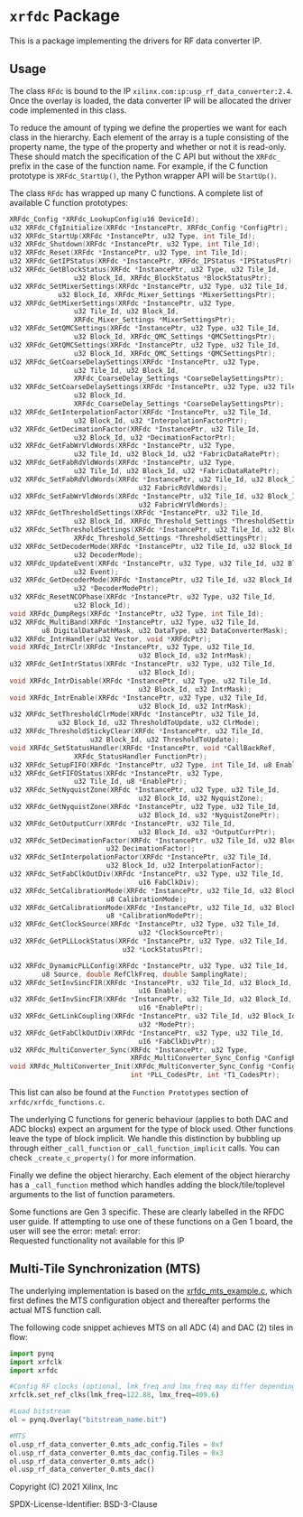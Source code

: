 # `xrfdc` Package

This is a package implementing the drivers for RF data converter IP.

## Usage

The class `RFdc` is bound to the IP `xilinx.com:ip:usp_rf_data_converter:2.4`.
Once the overlay is loaded, the data converter IP will be allocated the driver
code implemented in this class.

To reduce the amount of typing we define the properties we want for each
class in the hierarchy. Each element of the array is a tuple consisting of
the property name, the type of the property and whether or not it is
read-only. These should match the specification of the C API but without the
`XRFdc_` prefix in the case of the function name. For example,
if the C function prototype is `XRFdc_StartUp()`, the Python wrapper API will
be `StartUp()`.

The class `RFdc` has wrapped up many C functions.
A complete list of available C function prototypes:

```c
XRFdc_Config *XRFdc_LookupConfig(u16 DeviceId);
u32 XRFdc_CfgInitialize(XRFdc *InstancePtr, XRFdc_Config *ConfigPtr);
u32 XRFdc_StartUp(XRFdc *InstancePtr, u32 Type, int Tile_Id);
u32 XRFdc_Shutdown(XRFdc *InstancePtr, u32 Type, int Tile_Id);
u32 XRFdc_Reset(XRFdc *InstancePtr, u32 Type, int Tile_Id);
u32 XRFdc_GetIPStatus(XRFdc *InstancePtr, XRFdc_IPStatus *IPStatusPtr);
u32 XRFdc_GetBlockStatus(XRFdc *InstancePtr, u32 Type, u32 Tile_Id,
				u32 Block_Id, XRFdc_BlockStatus *BlockStatusPtr);
u32 XRFdc_SetMixerSettings(XRFdc *InstancePtr, u32 Type, u32 Tile_Id,
			u32 Block_Id, XRFdc_Mixer_Settings *MixerSettingsPtr);
u32 XRFdc_GetMixerSettings(XRFdc *InstancePtr, u32 Type,
				u32 Tile_Id, u32 Block_Id,
				XRFdc_Mixer_Settings *MixerSettingsPtr);
u32 XRFdc_SetQMCSettings(XRFdc *InstancePtr, u32 Type, u32 Tile_Id,
				u32 Block_Id, XRFdc_QMC_Settings *QMCSettingsPtr);
u32 XRFdc_GetQMCSettings(XRFdc *InstancePtr, u32 Type, u32 Tile_Id,
				u32 Block_Id, XRFdc_QMC_Settings *QMCSettingsPtr);
u32 XRFdc_GetCoarseDelaySettings(XRFdc *InstancePtr, u32 Type,
				u32 Tile_Id, u32 Block_Id,
				XRFdc_CoarseDelay_Settings *CoarseDelaySettingsPtr);
u32 XRFdc_SetCoarseDelaySettings(XRFdc *InstancePtr, u32 Type, u32 Tile_Id,
				u32 Block_Id,
				XRFdc_CoarseDelay_Settings *CoarseDelaySettingsPtr);
u32 XRFdc_GetInterpolationFactor(XRFdc *InstancePtr, u32 Tile_Id,
				u32 Block_Id, u32 *InterpolationFactorPtr);
u32 XRFdc_GetDecimationFactor(XRFdc *InstancePtr, u32 Tile_Id,
				u32 Block_Id, u32 *DecimationFactorPtr);
u32 XRFdc_GetFabWrVldWords(XRFdc *InstancePtr, u32 Type,
				u32 Tile_Id, u32 Block_Id, u32 *FabricDataRatePtr);
u32 XRFdc_GetFabRdVldWords(XRFdc *InstancePtr, u32 Type,
				u32 Tile_Id, u32 Block_Id, u32 *FabricDataRatePtr);
u32 XRFdc_SetFabRdVldWords(XRFdc *InstancePtr, u32 Tile_Id, u32 Block_Id,
								u32 FabricRdVldWords);
u32 XRFdc_SetFabWrVldWords(XRFdc *InstancePtr, u32 Tile_Id, u32 Block_Id,
								u32 FabricWrVldWords);
u32 XRFdc_GetThresholdSettings(XRFdc *InstancePtr, u32 Tile_Id,
				u32 Block_Id, XRFdc_Threshold_Settings *ThresholdSettingsPtr);
u32 XRFdc_SetThresholdSettings(XRFdc *InstancePtr, u32 Tile_Id, u32 Block_Id,
				XRFdc_Threshold_Settings *ThresholdSettingsPtr);
u32 XRFdc_SetDecoderMode(XRFdc *InstancePtr, u32 Tile_Id, u32 Block_Id,
				u32 DecoderMode);
u32 XRFdc_UpdateEvent(XRFdc *InstancePtr, u32 Type, u32 Tile_Id, u32 Block_Id,
				u32 Event);
u32 XRFdc_GetDecoderMode(XRFdc *InstancePtr, u32 Tile_Id, u32 Block_Id,
				u32 *DecoderModePtr);
u32 XRFdc_ResetNCOPhase(XRFdc *InstancePtr, u32 Type, u32 Tile_Id,
				u32 Block_Id);
void XRFdc_DumpRegs(XRFdc *InstancePtr, u32 Type, int Tile_Id);
u32 XRFdc_MultiBand(XRFdc *InstancePtr, u32 Type, u32 Tile_Id,
		u8 DigitalDataPathMask, u32 DataType, u32 DataConverterMask);
u32 XRFdc_IntrHandler(u32 Vector, void *XRFdcPtr);
void XRFdc_IntrClr(XRFdc *InstancePtr, u32 Type, u32 Tile_Id,
								u32 Block_Id, u32 IntrMask);
u32 XRFdc_GetIntrStatus(XRFdc *InstancePtr, u32 Type, u32 Tile_Id,
								u32 Block_Id);
void XRFdc_IntrDisable(XRFdc *InstancePtr, u32 Type, u32 Tile_Id,
								u32 Block_Id, u32 IntrMask);
void XRFdc_IntrEnable(XRFdc *InstancePtr, u32 Type, u32 Tile_Id,
								u32 Block_Id, u32 IntrMask);
u32 XRFdc_SetThresholdClrMode(XRFdc *InstancePtr, u32 Tile_Id,
			u32 Block_Id, u32 ThresholdToUpdate, u32 ClrMode);
u32 XRFdc_ThresholdStickyClear(XRFdc *InstancePtr, u32 Tile_Id,
					u32 Block_Id, u32 ThresholdToUpdate);
void XRFdc_SetStatusHandler(XRFdc *InstancePtr, void *CallBackRef,
				XRFdc_StatusHandler FunctionPtr);
u32 XRFdc_SetupFIFO(XRFdc *InstancePtr, u32 Type, int Tile_Id, u8 Enable);
u32 XRFdc_GetFIFOStatus(XRFdc *InstancePtr, u32 Type,
				u32 Tile_Id, u8 *EnablePtr);
u32 XRFdc_SetNyquistZone(XRFdc *InstancePtr, u32 Type, u32 Tile_Id,
								u32 Block_Id, u32 NyquistZone);
u32 XRFdc_GetNyquistZone(XRFdc *InstancePtr, u32 Type, u32 Tile_Id,
								u32 Block_Id, u32 *NyquistZonePtr);
u32 XRFdc_GetOutputCurr(XRFdc *InstancePtr, u32 Tile_Id,
								u32 Block_Id, u32 *OutputCurrPtr);
u32 XRFdc_SetDecimationFactor(XRFdc *InstancePtr, u32 Tile_Id, u32 Block_Id,
						u32 DecimationFactor);
u32 XRFdc_SetInterpolationFactor(XRFdc *InstancePtr, u32 Tile_Id, 
						u32 Block_Id, u32 InterpolationFactor);
u32 XRFdc_SetFabClkOutDiv(XRFdc *InstancePtr, u32 Type, u32 Tile_Id,
								u16 FabClkDiv);
u32 XRFdc_SetCalibrationMode(XRFdc *InstancePtr, u32 Tile_Id, u32 Block_Id,
						u8 CalibrationMode);
u32 XRFdc_GetCalibrationMode(XRFdc *InstancePtr, u32 Tile_Id, u32 Block_Id,
						u8 *CalibrationModePtr);
u32 XRFdc_GetClockSource(XRFdc *InstancePtr, u32 Type, u32 Tile_Id,
								u32 *ClockSourcePtr);
u32 XRFdc_GetPLLLockStatus(XRFdc *InstancePtr, u32 Type, u32 Tile_Id,
							u32 *LockStatusPtr);

u32 XRFdc_DynamicPLLConfig(XRFdc *InstancePtr, u32 Type, u32 Tile_Id,
		u8 Source, double RefClkFreq, double SamplingRate);
u32 XRFdc_SetInvSincFIR(XRFdc *InstancePtr, u32 Tile_Id, u32 Block_Id,
								u16 Enable);
u32 XRFdc_GetInvSincFIR(XRFdc *InstancePtr, u32 Tile_Id, u32 Block_Id,
								u16 *EnablePtr);
u32 XRFdc_GetLinkCoupling(XRFdc *InstancePtr, u32 Tile_Id, u32 Block_Id,
								u32 *ModePtr);
u32 XRFdc_GetFabClkOutDiv(XRFdc *InstancePtr, u32 Type, u32 Tile_Id,
								u16 *FabClkDivPtr);
u32 XRFdc_MultiConverter_Sync(XRFdc *InstancePtr, u32 Type, 
                              XRFdc_MultiConverter_Sync_Config *ConfigPtr);
void XRFdc_MultiConverter_Init(XRFdc_MultiConverter_Sync_Config *ConfigPtr, 
                              int *PLL_CodesPtr, int *T1_CodesPtr);								
```

This list can also be found at the `Function Prototypes` section of 
`xrfdc/xrfdc_functions.c`.

The underlying C functions for generic behaviour (applies to both DAC
and ADC blocks) expect an argument for the type of block used.
Other functions leave the type of block implicit. We handle this distinction
by bubbling up through either `_call_function` or `_call_function_implicit`
calls. You can check `_create_c_property()` for more information.

Finally we define the object hierarchy. Each element of the object
hierarchy has a `_call_function` method which handles adding the
block/tile/toplevel arguments to the list of function parameters.

Some functions are Gen 3 specific. These are clearly labelled in the RFDC user guide. 
If attempting to use one of these functions on a Gen 1 board, the user will see the error:
metal: error:     
 Requested functionality not available for this IP 


## Multi-Tile Synchronization (MTS)
The underlying implementation is based on the [xrfdc_mts_example.c](https://github.com/Xilinx/embeddedsw/blob/master/XilinxProcessorIPLib/drivers/rfdc/examples/xrfdc_mts_example.c), which first defines the MTS configuration object and thereafter performs the actual MTS function call. 

The following code snippet achieves MTS on all ADC (4) and DAC (2) tiles in flow:

```python
import pynq 
import xrfclk
import xrfdc

#Config RF clocks (optional, lmk_freq and lmx_freq may differ depending on your application)
xrfclk.set_ref_clks(lmk_freq=122.88, lmx_freq=409.6) 

#Load bitstream
ol = pynq.Overlay("bitstream_name.bit")

#MTS
ol.usp_rf_data_converter_0.mts_adc_config.Tiles = 0xf 
ol.usp_rf_data_converter_0.mts_dac_config.Tiles = 0x3
ol.usp_rf_data_converter_0.mts_adc()
ol.usp_rf_data_converter_0.mts_dac()
```


Copyright (C) 2021 Xilinx, Inc

SPDX-License-Identifier: BSD-3-Clause

